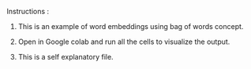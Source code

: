 Instructions :

1. This is an example of word embeddings using bag of words concept.

2. Open in Google colab and run all the cells to visualize the output.

3. This is a self explanatory file.
